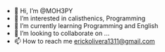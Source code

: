 - 👋 Hi, I’m @MOH3PY
- 👀 I’m interested in calisthenics, Programming 
- 🌱 I’m currently learning Programming and English
- 💞️ I’m looking to collaborate on ...
- 📫 How to reach me erickolivera1311@gmail.com

<!---
MOH3PY/MOH3PY is a ✨ special ✨ repository because its `README.md` (this file) appears on your GitHub profile.
You can click the Preview link to take a look at your changes.
--->

